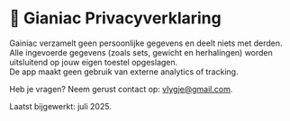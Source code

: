 # 📜 Gianiac Privacyverklaring

Gainiac verzamelt geen persoonlijke gegevens en deelt niets met derden.  
Alle ingevoerde gegevens (zoals sets, gewicht en herhalingen) worden uitsluitend op jouw eigen toestel opgeslagen.  
De app maakt geen gebruik van externe analytics of tracking.  

Heb je vragen? Neem gerust contact op: [vlygje@gmail.com](mailto:vlygje@gmail.com).

Laatst bijgewerkt: juli 2025.
